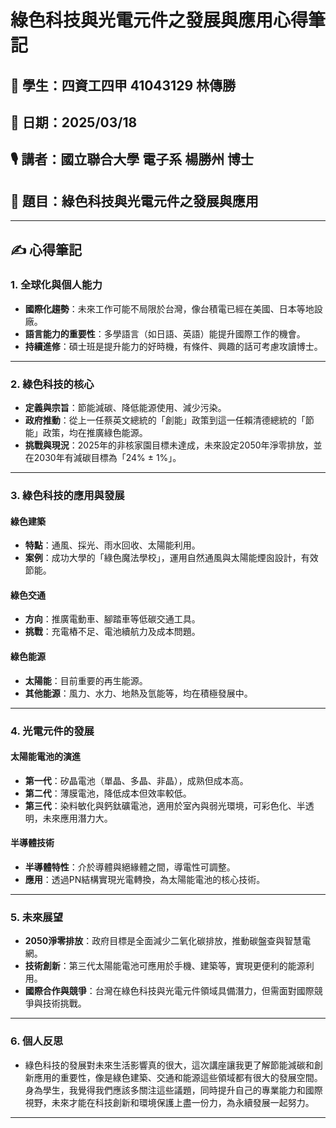# 綠色科技與光電元件之發展與應用心得筆記

## 👦 學生：四資工四甲 41043129 林傳勝

## 📅 日期：2025/03/18

## 🎙️ 講者：國立聯合大學 電子系 楊勝州 博士

## 📝 題目：綠色科技與光電元件之發展與應用

---

## ✍️ 心得筆記

### 1. **全球化與個人能力**
- **國際化趨勢**：未來工作可能不局限於台灣，像台積電已經在美國、日本等地設廠。
- **語言能力的重要性**：多學語言（如日語、英語）能提升國際工作的機會。
- **持續進修**：碩士班是提升能力的好時機，有條件、興趣的話可考慮攻讀博士。

---

### 2. **綠色科技的核心**
- **定義與宗旨**：節能減碳、降低能源使用、減少污染。
- **政府推動**：從上一任蔡英文總統的「創能」政策到這一任賴清德總統的「節能」政策，均在推廣綠色能源。
- **挑戰與現況**：2025年的非核家園目標未達成，未來設定2050年淨零排放，並在2030年有減碳目標為「24% ± 1%」。

---

### 3. **綠色科技的應用與發展**
#### 綠色建築
- **特點**：通風、採光、雨水回收、太陽能利用。
- **案例**：成功大學的「綠色魔法學校」，運用自然通風與太陽能煙囪設計，有效節能。

#### 綠色交通
- **方向**：推廣電動車、腳踏車等低碳交通工具。
- **挑戰**：充電樁不足、電池續航力及成本問題。

#### 綠色能源
- **太陽能**：目前重要的再生能源。
- **其他能源**：風力、水力、地熱及氫能等，均在積極發展中。

---

### 4. **光電元件的發展**
#### 太陽能電池的演進
- **第一代**：矽晶電池（單晶、多晶、非晶），成熟但成本高。
- **第二代**：薄膜電池，降低成本但效率較低。
- **第三代**：染料敏化與鈣鈦礦電池，適用於室內與弱光環境，可彩色化、半透明，未來應用潛力大。

#### 半導體技術
- **半導體特性**：介於導體與絕緣體之間，導電性可調整。
- **應用**：透過PN結構實現光電轉換，為太陽能電池的核心技術。

---

### 5. **未來展望**
- **2050淨零排放**：政府目標是全面減少二氧化碳排放，推動碳盤查與智慧電網。
- **技術創新**：第三代太陽能電池可應用於手機、建築等，實現更便利的能源利用。
- **國際合作與競爭**：台灣在綠色科技與光電元件領域具備潛力，但需面對國際競爭與技術挑戰。

---

### 6. **個人反思**
- 綠色科技的發展對未來生活影響真的很大，這次講座讓我更了解節能減碳和創新應用的重要性，像是綠色建築、交通和能源這些領域都有很大的發展空間。身為學生，我覺得我們應該多關注這些議題，同時提升自己的專業能力和國際視野，未來才能在科技創新和環境保護上盡一份力，為永續發展一起努力。
---
